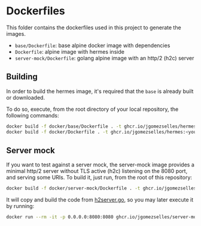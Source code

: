 # Dockerfiles

This folder contains the dockerfiles used in this project to generate the images.

* `base/Dockerfile`: base alpine docker image with dependencies
* `Dockerfile`: alpine image with hermes inside
* `server-mock/Dockerfile`: golang alpine image with an http/2 (h2c) server

## Building

In order to build the hermes image, it's required that the `base` is already built or downloaded.

To do so, execute, from the root directory of your local repository, the
following commands:

```bash
docker build -f docker/base/Dockerfile . -t ghcr.io/jgomezselles/hermes_base:0.0.3 # You may want to skip this one, and just pull it!
docker build -f docker/Dockerfile . -t ghcr.io/jgomezselles/hermes:<your_favorite_tag>
```

## Server mock

If you want to test against a server mock, the server-mock image provides a minimal http/2 server
without TLS active (h2c) listening on the 8080 port, and serving some URIs.
To build it, just run, from the root of this
repository:

```bash
docker build -f docker/server-mock/Dockerfile . -t ghcr.io/jgomezselles/server-mock:local
```

It will copy and build the code from [h2server.go](../ft/h2server.go), so you may later execute it
by running:

```bash
docker run --rm -it -p 0.0.0.0:8080:8080 ghcr.io/jgomezselles/server-mock:local
```
